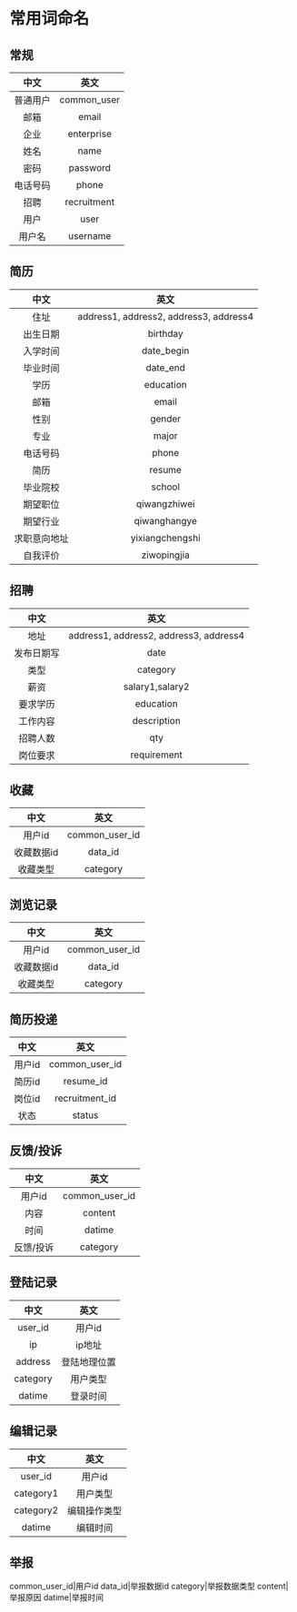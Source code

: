 # 常用词命名

## 常规

中文|英文
:--:|:--:
普通用户|common_user
邮箱|email
企业|enterprise
姓名|name
密码|password
电话号码|phone
招聘|recruitment
用户|user
用户名|username

## 简历

中文|英文
:--:|:--:
住址|address1, address2, address3, address4
出生日期|birthday
入学时间|date_begin
毕业时间|date_end
学历|education
邮箱|email
性别|gender
专业|major
电话号码|phone
简历|resume
毕业院校|school
期望职位|qiwangzhiwei
期望行业|qiwanghangye
求职意向地址|yixiangchengshi
自我评价|ziwopingjia

## 招聘

中文|英文
:--:|:--:
地址|address1, address2, address3, address4
发布日期写|date
类型|category
薪资|salary1,salary2
要求学历|education
工作内容|description
招聘人数|qty
岗位要求|requirement

## 收藏

中文|英文
:--:|:--:
用户id|common_user_id
收藏数据id|data_id
收藏类型|category

## 浏览记录

中文|英文
:--:|:--:
用户id|common_user_id
收藏数据id|data_id
收藏类型|category

## 简历投递

中文|英文
:--:|:--:
用户id|common_user_id
简历id|resume_id
岗位id|recruitment_id
状态|status

## 反馈/投诉

中文|英文
:--:|:--:
用户id|common_user_id
内容|content
时间|datime
反馈/投诉|category

## 登陆记录

中文|英文
:--:|:--:
user_id|用户id
ip|ip地址
address|登陆地理位置
category|用户类型
datime|登录时间

## 编辑记录

中文|英文
:--:|:--:
user_id|用户id
category1|用户类型
category2|编辑操作类型
datime|编辑时间

## 举报

common_user_id|用户id
data_id|举报数据id
category|举报数据类型
content|举报原因
datime|举报时间